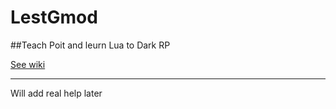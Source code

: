 # LestGmod
##Teach Poit and leurn Lua to Dark RP

[See wiki](https://github.com/tareoflight/LetsGmod/wiki)

*** 

Will add real help later
